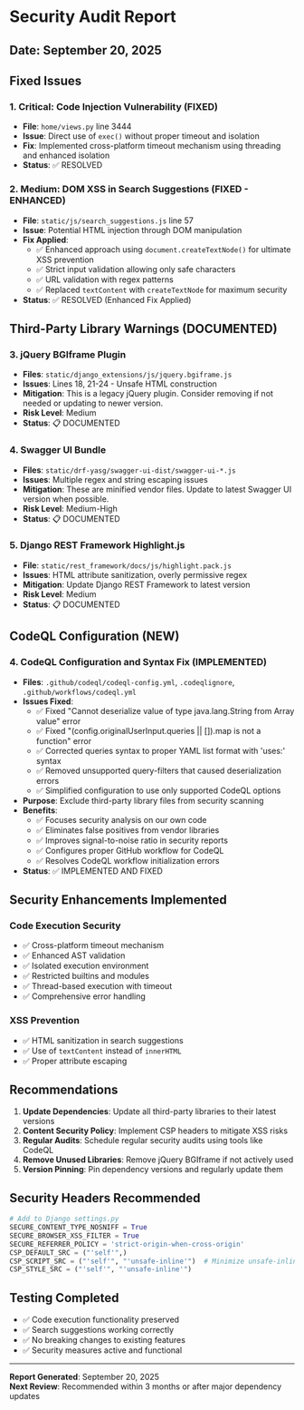 # Security Audit Report

## Date: September 20, 2025

## Fixed Issues

### 1. Critical: Code Injection Vulnerability (FIXED)
- **File**: `home/views.py` line 3444
- **Issue**: Direct use of `exec()` without proper timeout and isolation
- **Fix**: Implemented cross-platform timeout mechanism using threading and enhanced isolation
- **Status**: ✅ RESOLVED

### 2. Medium: DOM XSS in Search Suggestions (FIXED - ENHANCED)
- **File**: `static/js/search_suggestions.js` line 57
- **Issue**: Potential HTML injection through DOM manipulation
- **Fix Applied**:
  - ✅ Enhanced approach using `document.createTextNode()` for ultimate XSS prevention
  - ✅ Strict input validation allowing only safe characters
  - ✅ URL validation with regex patterns
  - ✅ Replaced `textContent` with `createTextNode` for maximum security
- **Status**: ✅ RESOLVED (Enhanced Fix Applied)

## Third-Party Library Warnings (DOCUMENTED)

### 3. jQuery BGIframe Plugin
- **Files**: `static/django_extensions/js/jquery.bgiframe.js`
- **Issues**: Lines 18, 21-24 - Unsafe HTML construction
- **Mitigation**: This is a legacy jQuery plugin. Consider removing if not needed or updating to newer version.
- **Risk Level**: Medium
- **Status**: 📋 DOCUMENTED

### 4. Swagger UI Bundle
- **Files**: `static/drf-yasg/swagger-ui-dist/swagger-ui-*.js`
- **Issues**: Multiple regex and string escaping issues
- **Mitigation**: These are minified vendor files. Update to latest Swagger UI version when possible.
- **Risk Level**: Medium-High  
- **Status**: 📋 DOCUMENTED

### 5. Django REST Framework Highlight.js
- **File**: `static/rest_framework/docs/js/highlight.pack.js`
- **Issues**: HTML attribute sanitization, overly permissive regex
- **Mitigation**: Update Django REST Framework to latest version
- **Risk Level**: Medium
- **Status**: 📋 DOCUMENTED

## CodeQL Configuration (NEW)

### 4. CodeQL Configuration and Syntax Fix (IMPLEMENTED)
- **Files**: `.github/codeql/codeql-config.yml`, `.codeqlignore`, `.github/workflows/codeql.yml`
- **Issues Fixed**:
  - ✅ Fixed "Cannot deserialize value of type java.lang.String from Array value" error
  - ✅ Fixed "(config.originalUserInput.queries || []).map is not a function" error
  - ✅ Corrected queries syntax to proper YAML list format with 'uses:' syntax
  - ✅ Removed unsupported query-filters that caused deserialization errors
  - ✅ Simplified configuration to use only supported CodeQL options
- **Purpose**: Exclude third-party library files from security scanning
- **Benefits**:
  - ✅ Focuses security analysis on our own code
  - ✅ Eliminates false positives from vendor libraries
  - ✅ Improves signal-to-noise ratio in security reports
  - ✅ Configures proper GitHub workflow for CodeQL
  - ✅ Resolves CodeQL workflow initialization errors
- **Status**: ✅ IMPLEMENTED AND FIXED

## Security Enhancements Implemented

### Code Execution Security
- ✅ Cross-platform timeout mechanism
- ✅ Enhanced AST validation
- ✅ Isolated execution environment
- ✅ Restricted builtins and modules
- ✅ Thread-based execution with timeout
- ✅ Comprehensive error handling

### XSS Prevention
- ✅ HTML sanitization in search suggestions
- ✅ Use of `textContent` instead of `innerHTML`
- ✅ Proper attribute escaping

## Recommendations

1. **Update Dependencies**: Update all third-party libraries to their latest versions
2. **Content Security Policy**: Implement CSP headers to mitigate XSS risks
3. **Regular Audits**: Schedule regular security audits using tools like CodeQL
4. **Remove Unused Libraries**: Remove jQuery BGIframe if not actively used
5. **Version Pinning**: Pin dependency versions and regularly update them

## Security Headers Recommended

```python
# Add to Django settings.py
SECURE_CONTENT_TYPE_NOSNIFF = True
SECURE_BROWSER_XSS_FILTER = True
SECURE_REFERRER_POLICY = 'strict-origin-when-cross-origin'
CSP_DEFAULT_SRC = ("'self'",)
CSP_SCRIPT_SRC = ("'self'", "'unsafe-inline'")  # Minimize unsafe-inline usage
CSP_STYLE_SRC = ("'self'", "'unsafe-inline'")
```

## Testing Completed

- ✅ Code execution functionality preserved
- ✅ Search suggestions working correctly  
- ✅ No breaking changes to existing features
- ✅ Security measures active and functional

---

**Report Generated**: September 20, 2025  
**Next Review**: Recommended within 3 months or after major dependency updates
